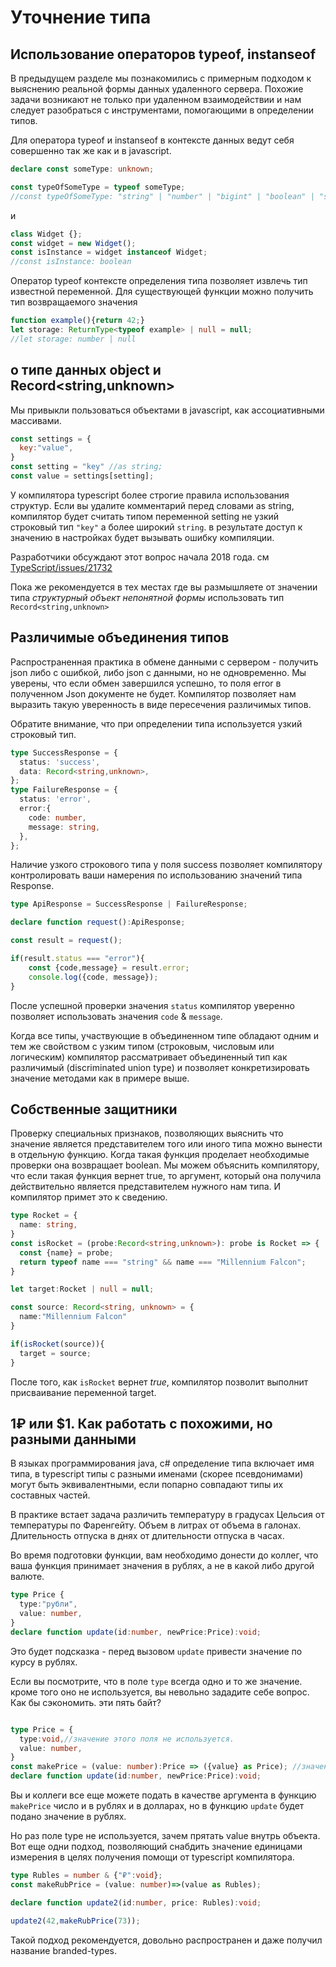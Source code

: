 # Уточнение типа

## Использование операторов typeof, instanseof

В предыдущем разделе мы познакомились с примерным подходом к выяснению реальной формы данных удаленного сервера. Похожие задачи возникают не только при удаленном взаимодействии и нам следует разобраться с инструментами, помогающими в определении типов.

Для оператора typeof и instanseof в контексте данных ведут себя совершенно так же как и в javascript.

```typescript
declare const someType: unknown;

const typeOfSomeType = typeof someType;
//const typeOfSomeType: "string" | "number" | "bigint" | "boolean" | "symbol" | "undefined" | "object" | "function"
```

и

```typescript
class Widget {};
const widget = new Widget();
const isInstance = widget instanceof Widget;
//const isInstance: boolean
```

Оператор typeof  контексте определения типа позволяет извлечь тип известной переменной. Для существующей функции можно получить тип возвращаемого значения

```typescript
function example(){return 42;}
let storage: ReturnType<typeof example> | null = null;
//let storage: number | null
```

## о типе данных object и Record<string,unknown>

Мы привыкли пользоваться объектами в javascript, как ассоциативными массивами.

```javascript
const settings = {
  key:"value",
}
const setting = "key" //as string;
const value = settings[setting];
```

У компилятора typescript более строгие правила использования структур. Если вы удалите комментарий перед словами as string, компилятор будет считать типом переменной setting не узкий строковый тип `"key"` а более широкий `string`.  в результате доступ к значению в настройках будет вызывать ошибку компиляции.

Разработчики обсуждают этот вопрос начала 2018 года. см
[TypeScript/issues/21732](https://github.com/microsoft/TypeScript/issues/21732)

Пока же рекомендуется в тех местах где вы размышляете от значении типа *структурный объект непонятной формы* использовать тип `Record<string,unknown>`

## Различимые объединения типов

Распространенная практика в обмене данными с сервером - получить json либо с ошибкой, либо json c данными, но не одновременно. Мы уверены, что если обмен завершился успешно, то поля error в полученном Json документе не будет. Компилятор позволяет нам выразить такую уверенность в виде пересечения различимых типов.

Обратите внимание, что при определении типа используется узкий строковый тип.

```typescript
type SuccessResponse = {
  status: 'success',
  data: Record<string,unknown>,
};
type FailureResponse = {
  status: 'error',
  error:{
    code: number,
    message: string,
  },
};
```

Наличие узкого строкового типа у поля success позволяет компилятору контролировать ваши намерения по использованию значений типа Response.

```typescript
type ApiResponse = SuccessResponse | FailureResponse;

declare function request():ApiResponse;

const result = request();

if(result.status === "error"){
    const {code,message} = result.error;
    console.log({code, message});    
}

```

После успешной проверки значения `status` компилятор уверенно позволяет использовать значения `code` & `message`.

Когда все типы, участвующие в объединенном типе обладают одним и тем же свойством с узким типом (строковым, числовым или логическим) компилятор рассматривает объединенный тип как различимый (discriminated union type) и позволяет конкретизировать значение методами как в примере выше.

## Собственные защитники

Проверку специальных признаков, позволяющих выяснить что значение является представителем того или иного типа можно вынести в отдельную функцию. Когда такая функция проделает необходимые проверки она возвращает boolean. Мы можем объяснить компилятору, что если такая функция вернет true, то аргумент, который она получила действительно является представителем нужного нам типа. И компилятор примет это к сведению.

```typescript
type Rocket = {
  name: string,    
}
const isRocket = (probe:Record<string,unknown>): probe is Rocket => {
  const {name} = probe;
  return typeof name === "string" && name === "Millennium Falcon";
}

let target:Rocket | null = null;

const source: Record<string, unknown> = {
  name:"Millennium Falcon"
}

if(isRocket(source)){
  target = source;
}
```

После того, как `isRocket` вернет *true*, компилятор позволит выполнит присваивание переменной target.

## 1₽ или $1. Как работать с похожими, но разными данными

В языках программирования java, c# определение типа включает имя типа, в typescript  типы с разными именами (скорее псевдонимами) могут быть эквивалентными, если попарно совпадают типы их составных частей.

В практике встает задача различить температуру в градусах Цельсия от температуры по Фаренгейту. Объем в литрах от объема в галонах. Длительность отпуска в днях от длительности отпуска в часах.

Во время подготовки функции, вам необходимо донести до коллег, что ваша функция принимает значения в рублях, а не в какой либо другой валюте.

```typescript
type Price {
  type:"рубли",
  value: number,
}
declare function update(id:number, newPrice:Price):void;
```

Это будет подсказка - перед вызовом `update` привести значение по курсу в рублях.

Если вы посмотрите, что в поле `type` всегда одно и то же значение. кроме того оно не используется, вы невольно зададите себе вопрос. Как бы сэкономить. эти пять байт?

```typescript

type Price = {
  type:void,//значение этого поля не используется.
  value: number,
}
const makePrice = (value: number):Price => ({value} as Price); //значение полю type и не присваивается.
declare function update(id:number, newPrice:Price):void;

```

Вы и коллеги все еще можете подать в качестве аргумента в функцию `makePrice` число и в рублях и в долларах, но в функцию `update` будет подано значение в рублях.

Но раз поле type не используется, зачем прятать value внутрь объекта. Вот еще одни подход, позволяющий снабдить значение единицами измерения в целях получения помощи от typescript компилятора.

```typescript
type Rubles = number & {"₽":void};
const makeRubPrice = (value: number)=>(value as Rubles);

declare function update2(id:number, price: Rubles):void;

update2(42,makeRubPrice(73));

```

Такой подход рекомендуется, довольно распространен и даже получил название branded-types.
